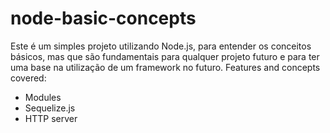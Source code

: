 # node-basic-concepts

Este é um simples projeto utilizando Node.js, para entender os conceitos básicos, mas que são fundamentais para qualquer projeto futuro e para ter uma base na utilização de um framework no futuro.
Features and concepts covered:
- Modules
- Sequelize.js
- HTTP server
